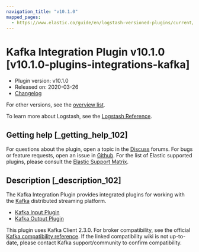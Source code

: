 ```yaml
---
navigation_title: "v10.1.0"
mapped_pages:
  - https://www.elastic.co/guide/en/logstash-versioned-plugins/current/v10.1.0-plugins-integrations-kafka.html
---
```


# Kafka Integration Plugin v10.1.0 [v10.1.0-plugins-integrations-kafka]


* Plugin version: v10.1.0
* Released on: 2020-03-26
* [Changelog](https://github.com/logstash-plugins/logstash-integration-kafka/blob/v10.1.0/CHANGELOG.md)

For other versions, see the [overview list](integration-kafka-index.md).

To learn more about Logstash, see the [Logstash Reference](logstash://reference/index.md).

## Getting help [_getting_help_102]

For questions about the plugin, open a topic in the [Discuss](http://discuss.elastic.co) forums. For bugs or feature requests, open an issue in [Github](https://github.com/logstash-plugins/logstash-integration-kafka). For the list of Elastic supported plugins, please consult the [Elastic Support Matrix](https://www.elastic.co/support/matrix#matrix_logstash_plugins).


## Description [_description_102]

The Kafka Integration Plugin provides integrated plugins for working with the [Kafka](https://kafka.apache.org/) distributed streaming platform.

* [Kafka Input Plugin](logstash://reference/plugins-inputs-kafka.md)
* [Kafka Output Plugin](logstash://reference/plugins-outputs-kafka.md)

This plugin uses Kafka Client 2.3.0. For broker compatibility, see the official [Kafka compatibility reference](https://cwiki.apache.org/confluence/display/KAFKA/Compatibility+Matrix). If the linked compatibility wiki is not up-to-date, please contact Kafka support/community to confirm compatibility.


